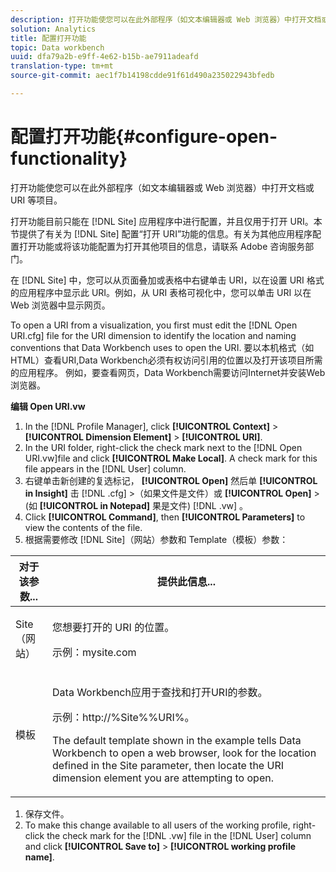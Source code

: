 ```yaml
---
description: 打开功能使您可以在此外部程序（如文本编辑器或 Web 浏览器）中打开文档或 URI 等项目。
solution: Analytics
title: 配置打开功能
topic: Data workbench
uuid: dfa79a2b-e9ff-4e62-b15b-ae7911adeafd
translation-type: tm+mt
source-git-commit: aec1f7b14198cdde91f61d490a235022943bfedb

---
```



# 配置打开功能{#configure-open-functionality}

打开功能使您可以在此外部程序（如文本编辑器或 Web 浏览器）中打开文档或 URI 等项目。

打开功能目前只能在 [!DNL Site] 应用程序中进行配置，并且仅用于打开 URI。本节提供了有关为 [!DNL Site] 配置“打开 URI”功能的信息。有关为其他应用程序配置打开功能或将该功能配置为打开其他项目的信息，请联系 Adobe 咨询服务部门。

在 [!DNL Site] 中，您可以从页面叠加或表格中右键单击 URI，以在设置 URI 格式的应用程序中显示此 URI。例如，从 URI 表格可视化中，您可以单击 URI 以在 Web 浏览器中显示网页。

To open a URI from a visualization, you first must edit the [!DNL Open URI.cfg] file for the URI dimension to identify the location and naming conventions that Data Workbench uses to open the URI. 要以本机格式（如HTML）查看URI,Data Workbench必须有权访问引用的位置以及打开该项目所需的应用程序。 例如，要查看网页，Data Workbench需要访问Internet并安装Web浏览器。

**编辑 Open URI.vw**

1. In the [!DNL Profile Manager], click **[!UICONTROL Context]** > **[!UICONTROL Dimension Element]** > **[!UICONTROL URI]**.
1. In the URI folder, right-click the check mark next to the [!DNL Open URI.vw]file and click **[!UICONTROL Make Local]**. A check mark for this file appears in the [!DNL User] column.
1. 右键单击新创建的复选标记， **[!UICONTROL Open]** 然后单 **[!UICONTROL in Insight]** 击 [!DNL .cfg] >（如果文件是文件）或 **[!UICONTROL Open]** >(如 **[!UICONTROL in Notepad]** 果是文件) [!DNL .vw] 。
1. Click **[!UICONTROL Command]**, then **[!UICONTROL Parameters]** to view the contents of the file.
1. 根据需要修改 [!DNL Site]（网站）参数和 Template（模板）参数：

<table id="table_CDB316DB271F476AB9F9B557B86AFD25"> 
 <thead> 
  <tr> 
   <th colname="col1" class="entry"> 对于该参数... </th> 
   <th colname="col2" class="entry"> 提供此信息... </th> 
  </tr>
 </thead>
 <tbody> 
  <tr> 
   <td colname="col1"> <p>Site（网站） </p> </td> 
   <td colname="col2"> <p>您想要打开的 URI 的位置。 </p> <p>示例：mysite.com </p> </td> 
  </tr> 
  <tr> 
   <td colname="col1"> <p>模板 </p> </td> 
   <td colname="col2"> <p>Data Workbench应用于查找和打开URI的参数。 </p> <p>示例：<span class="filepath">http://%Site%%URI%</span>。 </p> <p>The default template shown in the example tells Data Workbench to open a web browser, look for the location defined in the <span class="wintitle"> Site</span> parameter, then locate the URI dimension element you are attempting to open. </p> </td> 
  </tr> 
 </tbody> 
</table>

1. 保存文件。
1. To make this change available to all users of the working profile, right-click the check mark for the [!DNL .vw] file in the [!DNL User] column and click **[!UICONTROL Save to]** > **[!UICONTROL working profile name]**.

